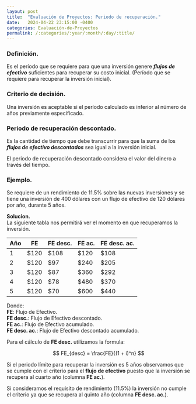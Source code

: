 ```yaml
---
layout: post
title:  "Evaluación de Proyectos: Periodo de recuperación."
date:   2024-04-22 23:15:00 -0400
categories: Evaluación-de-Proyectos 
permalink: /:categories/:year/:month/:day/:title/
---
```


### Definición.
Es el período que se requiere para que una inversión genere _**flujos de efectivo**_ suficientes para recuperar su costo inicial. (Período que se requiere para recuperar la inversión inicial).

### Criterio de decisión.
Una inversión es aceptable si el período calculado es inferior al número de años previamente especificado.

### Periodo de recuperación descontado.
Es la cantidad de tiempo que debe transcurrir para que la suma de los _**flujos de efectivo descontados**_ sea igual a la inversión inicial.

El periodo de recuperación descontado considera el valor del dinero a través del tiempo.

### Ejemplo.
Se requiere de un rendimiento de 11.5% sobre las nuevas inversiones y se tiene una inversión de 400 dólares con un flujo de efectivo de 120 dólares por año, durante 5 años.

**Solucion.**\
La siguiente tabla nos permitirá ver el momento en que recuperamos la inversión.

| Año | FE   | FE desc. | FE ac. | FE desc. ac. |
|-----|------|----------|--------|--------------|
| 1   | $120 | $108     | $120   | $108         |
| 2   | $120 | $97      | $240   | $205         |
| 3   | $120 | $87      | $360   | $292         |
| 4   | $120 | $78      | $480   | $370         |
| 5   | $120 | $70      | $600   | $440         |

Donde:\
**FE**: Flujo de Efectivo.\
**FE desc.**: Flujo de Efectivo descontado.\
**FE ac.**: Flujo de Efectivo acumulado.\
**FE desc. ac.**: Flujo de Efectivo descontado acumulado.

Para el cálculo de **FE desc.** utilizamos la formula:

$$ FE_{desc} = \frac{FE}{(1 + i)^n} $$

Si el periodo límite para recuperar la inversión es 5 años observamos que se cumple con el criterio para el **flujo de efectivo** puesto que la inversión se recupera al cuarto año (columna **FE ac.**).

Si consideramos el requisito de rendimiento (11.5%) la inversión no cumple el criterio ya que se recupera al quinto año (columna **FE desc. ac.**).  
